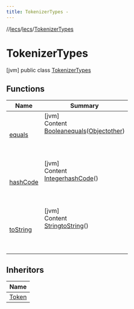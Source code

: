 ```yaml
---
title: TokenizerTypes -
---
```

//[lecs](../../index.md)/[lecs](../index.md)/[TokenizerTypes](index.md)



# TokenizerTypes  
 [jvm] public class [TokenizerTypes](index.md)   


## Functions  
  
|  Name|  Summary| 
|---|---|
| <a name="kotlin/Any/equals/#kotlin.Any?/PointingToDeclaration/"></a>[equals](../-token/index.md#%5Bkotlin%2FAny%2Fequals%2F%23kotlin.Any%3F%2FPointingToDeclaration%2F%5D%2FFunctions%2F73072863)| <a name="kotlin/Any/equals/#kotlin.Any?/PointingToDeclaration/"></a>[jvm]  <br>Content  <br>[Boolean](https://docs.oracle.com/javase/8/docs/api/java/lang/Boolean.html)[equals](../-token/index.md#%5Bkotlin%2FAny%2Fequals%2F%23kotlin.Any%3F%2FPointingToDeclaration%2F%5D%2FFunctions%2F73072863)([Object](https://docs.oracle.com/javase/8/docs/api/java/lang/Object.html)[other](../-token/index.md#%5Bkotlin%2FAny%2Fequals%2F%23kotlin.Any%3F%2FPointingToDeclaration%2F%5D%2FFunctions%2F73072863))  <br>  <br><br><br>
| <a name="kotlin/Any/hashCode/#/PointingToDeclaration/"></a>[hashCode](../-token/index.md#%5Bkotlin%2FAny%2FhashCode%2F%23%2FPointingToDeclaration%2F%5D%2FFunctions%2F73072863)| <a name="kotlin/Any/hashCode/#/PointingToDeclaration/"></a>[jvm]  <br>Content  <br>[Integer](https://docs.oracle.com/javase/8/docs/api/java/lang/Integer.html)[hashCode](../-token/index.md#%5Bkotlin%2FAny%2FhashCode%2F%23%2FPointingToDeclaration%2F%5D%2FFunctions%2F73072863)()  <br>  <br><br><br>
| <a name="kotlin/Any/toString/#/PointingToDeclaration/"></a>[toString](../-token/index.md#%5Bkotlin%2FAny%2FtoString%2F%23%2FPointingToDeclaration%2F%5D%2FFunctions%2F73072863)| <a name="kotlin/Any/toString/#/PointingToDeclaration/"></a>[jvm]  <br>Content  <br>[String](https://docs.oracle.com/javase/8/docs/api/java/lang/String.html)[toString](../-token/index.md#%5Bkotlin%2FAny%2FtoString%2F%23%2FPointingToDeclaration%2F%5D%2FFunctions%2F73072863)()  <br>  <br><br><br>


## Inheritors  
  
|  Name| 
|---|
| <a name="lecs/Token///PointingToDeclaration/"></a>[Token](../-token/index.md)

